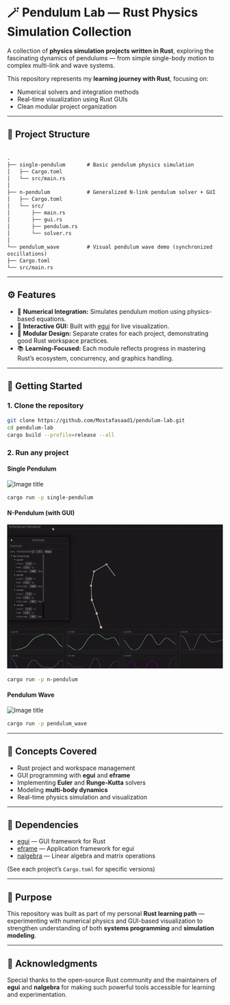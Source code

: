 # 🪄 Pendulum Lab — Rust Physics Simulation Collection

A collection of **physics simulation projects written in Rust**, exploring the fascinating dynamics of pendulums — from simple single-body motion to complex multi-link and wave systems.

This repository represents my **learning journey with Rust**, focusing on:
- Numerical solvers and integration methods  
- Real-time visualization using Rust GUIs  
- Clean modular project organization  

---

## 🧩 Project Structure

```

.
├── single-pendulum       # Basic pendulum physics simulation
│   ├── Cargo.toml
│   └── src/main.rs
│
├── n-pendulum            # Generalized N-link pendulum solver + GUI
│   ├── Cargo.toml
│   └── src/
│       ├── main.rs
│       ├── gui.rs
│       ├── pendulum.rs
│       └── solver.rs
│
└── pendulum_wave         # Visual pendulum wave demo (synchronized oscillations)
├── Cargo.toml
└── src/main.rs

```

---

## ⚙️ Features

- 🧮 **Numerical Integration:** Simulates pendulum motion using physics-based equations.  
- 🎨 **Interactive GUI:** Built with [egui](https://github.com/emilk/egui) for live visualization.  
- 🔗 **Modular Design:** Separate crates for each project, demonstrating good Rust workspace practices.  
- 📚 **Learning-Focused:** Each module reflects progress in mastering Rust’s ecosystem, concurrency, and graphics handling.

---

## 🚀 Getting Started

### 1. Clone the repository
```bash
git clone https://github.com/Mostafasaad1/pendulum-lab.git
cd pendulum-lab
cargo build --profile=release --all
```

### 2. Run any project

#### Single Pendulum
![Image title](./media/single-pendulum.gif)
```bash
cargo run -p single-pendulum
```

#### N-Pendulum (with GUI)
![Image title](./media/n-pendulum.gif)
```bash
cargo run -p n-pendulum
```

#### Pendulum Wave
![Image title](./media/pendulum_wave.gif)
```bash
cargo run -p pendulum_wave
```

---

## 🧠 Concepts Covered

* Rust project and workspace management
* GUI programming with **egui** and **eframe**
* Implementing **Euler** and **Runge-Kutta** solvers
* Modeling **multi-body dynamics**
* Real-time physics simulation and visualization

---

## 🧰 Dependencies

* [egui](https://github.com/emilk/egui) — GUI framework for Rust
* [eframe](https://github.com/emilk/egui/tree/master/crates/eframe) — Application framework for egui
* [nalgebra](https://nalgebra.org/) — Linear algebra and matrix operations

(See each project’s `Cargo.toml` for specific versions)

---

## 🎯 Purpose

This repository was built as part of my personal **Rust learning path** — experimenting with numerical physics and GUI-based visualization to strengthen understanding of both **systems programming** and **simulation modeling**.

---

## 🌟 Acknowledgments

Special thanks to the open-source Rust community and the maintainers of **egui** and **nalgebra** for making such powerful tools accessible for learning and experimentation.